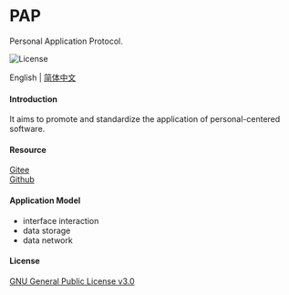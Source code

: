 # PAP

Personal Application Protocol.

![License](https://img.shields.io/badge/license-GPL%20v3-blue)

English | [简体中文](./README_zh.md)

#### Introduction

It aims to promote and standardize the application of personal-centered software.

#### Resource

[Gitee](https://gitee.com/dfz/PAP)  
[Github](https://github.com/xxyjskx1987/PAP)

#### Application Model

- interface interaction  
- data storage  
- data network

#### License

[GNU General Public License v3.0](./LICENSE)
